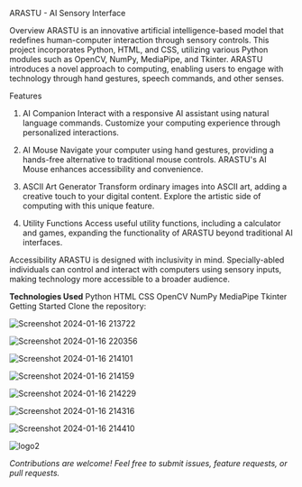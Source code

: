 ARASTU - AI Sensory Interface

Overview
ARASTU is an innovative artificial intelligence-based model that redefines human-computer interaction through sensory controls. This project incorporates Python, HTML, and CSS, utilizing various Python modules such as OpenCV, NumPy, MediaPipe, and Tkinter. ARASTU introduces a novel approach to computing, enabling users to engage with technology through hand gestures, speech commands, and other senses.






Features
1. AI Companion
Interact with a responsive AI assistant using natural language commands. Customize your computing experience through personalized interactions.

2. AI Mouse
Navigate your computer using hand gestures, providing a hands-free alternative to traditional mouse controls. ARASTU's AI Mouse enhances accessibility and convenience.

3. ASCII Art Generator
Transform ordinary images into ASCII art, adding a creative touch to your digital content. Explore the artistic side of computing with this unique feature.

4. Utility Functions
Access useful utility functions, including a calculator and games, expanding the functionality of ARASTU beyond traditional AI interfaces.







Accessibility
ARASTU is designed with inclusivity in mind. Specially-abled individuals can control and interact with computers using sensory inputs, making technology more accessible to a broader audience.

**Technologies Used**
Python
HTML
CSS
OpenCV
NumPy
MediaPipe
Tkinter
Getting Started
Clone the repository:




![Screenshot 2024-01-16 213722](https://github.com/Nandinimanchanda/-ARASTU---AI-Sensory-Interface/assets/117924629/fb58ca91-8d11-4773-b642-4ff140bd6f76)




![Screenshot 2024-01-16 220356](https://github.com/Nandinimanchanda/-ARASTU---AI-Sensory-Interface/assets/117924629/5d61e989-f4e4-4b1d-897f-603146782f3a)


![Screenshot 2024-01-16 214101](https://github.com/Nandinimanchanda/-ARASTU---AI-Sensory-Interface/assets/117924629/51129660-d97a-46dd-a4e2-9a7952384992)


![Screenshot 2024-01-16 214159](https://github.com/Nandinimanchanda/-ARASTU---AI-Sensory-Interface/assets/117924629/095b653a-3804-4856-8896-1b7602899418)


![Screenshot 2024-01-16 214229](https://github.com/Nandinimanchanda/-ARASTU---AI-Sensory-Interface/assets/117924629/bd8fc10e-90f4-41c9-9bed-473757a2155e)

![Screenshot 2024-01-16 214316](https://github.com/Nandinimanchanda/-ARASTU---AI-Sensory-Interface/assets/117924629/501579a6-e2a2-4ac1-ad07-c9121f559aa1)


![Screenshot 2024-01-16 214410](https://github.com/Nandinimanchanda/-ARASTU---AI-Sensory-Interface/assets/117924629/23d5a329-4eca-4d1c-bfa3-66578c5419ee)

![logo2](https://github.com/Nandinimanchanda/-ARASTU---AI-Sensory-Interface/assets/117924629/2af5e418-7719-4746-820d-93fe19563ac0)



_Contributions are welcome! Feel free to submit issues, feature requests, or pull requests._
